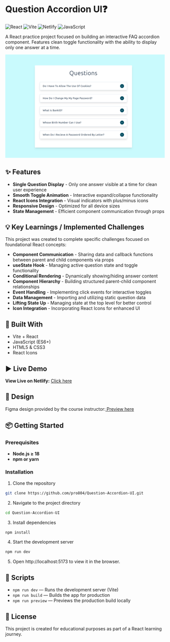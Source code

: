 # Question Accordion UI❓

![React](https://img.shields.io/badge/React-19-blue?logo=react)
![Vite](https://img.shields.io/badge/Vite-Bundler-purple?logo=vite)
![Netlify](https://img.shields.io/badge/Deployed%20on-Netlify-green?logo=netlify)
![JavaScript](https://img.shields.io/badge/JavaScript-ES6+-yellow?logo=javascript)

A React practice project focused on building an interactive FAQ accordion component. Features clean toggle functionality with the ability to display only one answer at a time.

![Question Accordion Screenshot](./src/assets/demo/Screenshot.png)

## ✨ Features

- **Single Question Display** - Only one answer visible at a time for clean user experience
- **Smooth Toggle Animation** - Interactive expand/collapse functionality
- **React Icons Integration** - Visual indicators with plus/minus icons
- **Responsive Design** - Optimized for all device sizes
- **State Management** - Efficient component communication through props

## 💡 Key Learnings / Implemented Challenges

This project was created to complete specific challenges focused on foundational React concepts:

- **Component Communication** - Sharing data and callback functions between parent and child components via props
- **useState Hook** - Managing active question state and toggle functionality
- **Conditional Rendering** - Dynamically showing/hiding answer content
- **Component Hierarchy** - Building structured parent-child component relationships
- **Event Handling** - Implementing click events for interactive toggles
- **Data Management** - Importing and utilizing static question data
- **Lifting State Up** - Managing state at the top level for better control
- **Icon Integration** - Incorporating React Icons for enhanced UI

## 🧰 Built With

- Vite + React
- JavaScript (ES6+)
- HTML5 & CSS3
- React Icons

## ▶️ Live Demo

**View Live on Netlify:**
[Click here](https://question-accordion-ui-gpdev.netlify.app/)

## 🎨 Design

Figma design provided by the course instructor:[ Preview here](https://www.figma.com/file/TAwJ3kWOqkw0o8UVtAMOHO/Accordion?node-id=0%3A1&t=1YEti8xBykw69tBH-1)

## 📦 Getting Started

### Prerequisites

- **Node.js ≥ 18**
- **npm or yarn**

### Installation

1. Clone the repository

```bash
git clone https://github.com/pro804/Question-Accordion-UI.git
```

2. Navigate to the project directory

```bash
cd Question-Accordion-UI
```

3. Install dependencies

```bash
npm install
```

4. Start the development server

```bash
npm run dev
```

5. Open http://localhost:5173 to view it in the browser.

## 🔧 Scripts

- `npm run dev` — Runs the development server (Vite)
- `npm run build` — Builds the app for production
- `npm run preview` — Previews the production build locally

## 📄 License

This project is created for educational purposes as part of a React learning journey.

